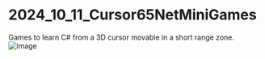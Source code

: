 # 2024_10_11_Cursor65NetMiniGames
Games to learn C# from a 3D cursor movable in a short range zone.
![image](https://github.com/user-attachments/assets/5a4db3ba-af55-459a-9b65-f9d98ac70fcf)
